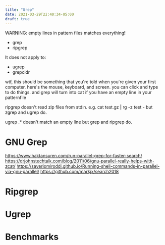 ```yaml
---
title: "Grep"
date: 2021-03-29T22:40:34-05:00
draft: true
---
```


WARNING: empty lines in pattern files matches everything!
- grep
- ripgrep

It does not apply to:
- ugrep
- grepcidr

wtf, this should be something that you're told when you're given your first computer. here's the mouse, keyboard, and screen. you can click and type to do things. and grep will turn into cat if you have an empty line in your patternfile


ripgrep doesn't read zip files from stdin. e.g. 
cat test.gz | rg -z test -
but zgrep and ugrep do.

ugrep .* doesn't match an empty line but grep and ripgrep do.

# GNU Grep

https://www.haktansuren.com/run-parallel-grep-for-faster-search/
https://drjohnstechtalk.com/blog/2011/06/gnu-parallel-really-helps-with-zcat/
https://saveriomiroddi.github.io/Running-shell-commands-in-parallel-via-gnu-parallel/
https://github.com/markjx/search2018

# Ripgrep

# Ugrep


# Benchmarks

